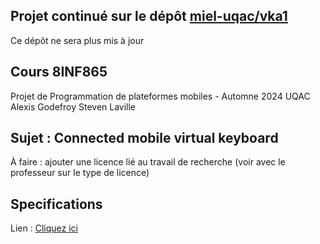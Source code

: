 ## Projet continué sur le dépôt [miel-uqac/vka1](https://github.com/miel-uqac/vka1)
Ce dépôt ne sera plus mis à jour

## Cours 8INF865
Projet de Programmation de plateformes mobiles - Automne 2024 UQAC
Alexis Godefroy
Steven Laville

## Sujet : Connected mobile virtual keyboard
À faire : ajouter une licence lié au travail de recherche (voir avec le professeur sur le type de licence)

## Specifications
Lien : [Cliquez ici](https://moodle.uqac.ca/mod/resource/view.php?id=401158)

